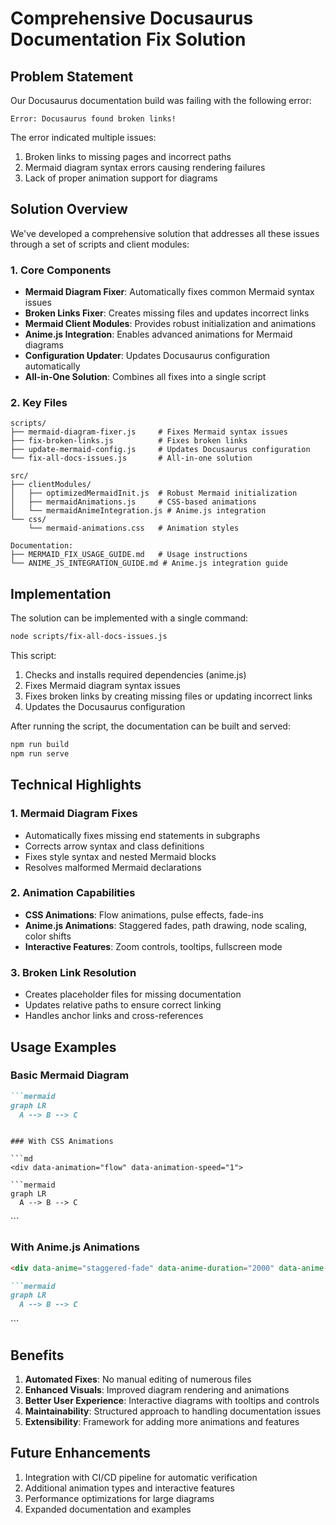 # Comprehensive Docusaurus Documentation Fix Solution

## Problem Statement

Our Docusaurus documentation build was failing with the following error:

```
Error: Docusaurus found broken links!
```

The error indicated multiple issues:
1. Broken links to missing pages and incorrect paths
2. Mermaid diagram syntax errors causing rendering failures
3. Lack of proper animation support for diagrams

## Solution Overview

We've developed a comprehensive solution that addresses all these issues through a set of scripts and client modules:

### 1. Core Components

- **Mermaid Diagram Fixer**: Automatically fixes common Mermaid syntax issues
- **Broken Links Fixer**: Creates missing files and updates incorrect links
- **Mermaid Client Modules**: Provides robust initialization and animations
- **Anime.js Integration**: Enables advanced animations for Mermaid diagrams
- **Configuration Updater**: Updates Docusaurus configuration automatically
- **All-in-One Solution**: Combines all fixes into a single script

### 2. Key Files

```
scripts/
├── mermaid-diagram-fixer.js     # Fixes Mermaid syntax issues
├── fix-broken-links.js          # Fixes broken links
├── update-mermaid-config.js     # Updates Docusaurus configuration
└── fix-all-docs-issues.js       # All-in-one solution

src/
├── clientModules/
│   ├── optimizedMermaidInit.js  # Robust Mermaid initialization
│   ├── mermaidAnimations.js     # CSS-based animations
│   └── mermaidAnimeIntegration.js # Anime.js integration
└── css/
    └── mermaid-animations.css   # Animation styles

Documentation:
├── MERMAID_FIX_USAGE_GUIDE.md   # Usage instructions
└── ANIME_JS_INTEGRATION_GUIDE.md # Anime.js integration guide
```

## Implementation

The solution can be implemented with a single command:

```bash
node scripts/fix-all-docs-issues.js
```

This script:
1. Checks and installs required dependencies (anime.js)
2. Fixes Mermaid diagram syntax issues
3. Fixes broken links by creating missing files or updating incorrect links
4. Updates the Docusaurus configuration

After running the script, the documentation can be built and served:

```bash
npm run build
npm run serve
```

## Technical Highlights

### 1. Mermaid Diagram Fixes

- Automatically fixes missing end statements in subgraphs
- Corrects arrow syntax and class definitions
- Fixes style syntax and nested Mermaid blocks
- Resolves malformed Mermaid declarations

### 2. Animation Capabilities

- **CSS Animations**: Flow animations, pulse effects, fade-ins
- **Anime.js Animations**: Staggered fades, path drawing, node scaling, color shifts
- **Interactive Features**: Zoom controls, tooltips, fullscreen mode

### 3. Broken Link Resolution

- Creates placeholder files for missing documentation
- Updates relative paths to ensure correct linking
- Handles anchor links and cross-references

## Usage Examples

### Basic Mermaid Diagram

```md
```mermaid
graph LR
  A --> B --> C
```
```

### With CSS Animations

```md
<div data-animation="flow" data-animation-speed="1">

```mermaid
graph LR
  A --> B --> C
```

</div>
```

### With Anime.js Animations

```md
<div data-anime="staggered-fade" data-anime-duration="2000" data-anime-easing="easeOutElastic(1, .5)">

```mermaid
graph LR
  A --> B --> C
```

</div>
```

## Benefits

1. **Automated Fixes**: No manual editing of numerous files
2. **Enhanced Visuals**: Improved diagram rendering and animations
3. **Better User Experience**: Interactive diagrams with tooltips and controls
4. **Maintainability**: Structured approach to handling documentation issues
5. **Extensibility**: Framework for adding more animations and features

## Future Enhancements

1. Integration with CI/CD pipeline for automatic verification
2. Additional animation types and interactive features
3. Performance optimizations for large diagrams
4. Expanded documentation and examples
